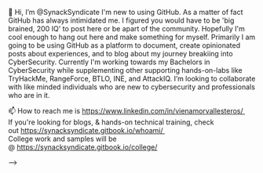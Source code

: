 
👋 Hi, I’m @SynackSyndicate
I'm new to using GitHub. As a matter of fact GitHub has always intimidated me. I figured you would have to be 'big brained, 200 IQ' to post here or be apart of the community. Hopefully I'm cool enough to hang out here and make something for myself. Primarily I am going to be using GitHub as a platform to document, create opinionated posts about experiences, and to blog about my journey breakiing into CyberSecurity. Currently I'm working towards my Bachelors in CyberSecurity while supplementing other supporting hands-on-labs like TryHackMe, RangeForce, BTLO, INE, and AttackIQ.
I’m looking to collaborate with like minded individuals who are new to cybersecurity and professionals who are in it.


📫 How to reach me is https://www.linkedin.com/in/vienamorvallesteros/ <br/> If you're looking for blogs, & hands-on technical training, check out https://synacksyndicate.gitbook.io/whoami/ <br/> College work and samples will be @ https://synacksyndicate.gitbook.io/college/


-->
